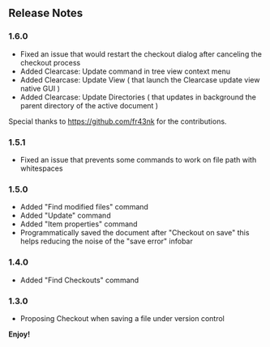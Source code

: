 ## Release Notes

### 1.6.0
* Fixed an issue that would restart the checkout dialog after canceling the checkout process
* Added Clearcase: Update command in tree view context menu
* Added Clearcase: Update View ( that launch the Clearcase update view native GUI )
* Added Clearcase: Update Directories ( that updates in background the parent directory of the active document )

Special thanks to https://github.com/fr43nk for the contributions.

### 1.5.1
* Fixed an issue that prevents some commands to work on file path with whitespaces

### 1.5.0
* Added "Find modified files" command
* Added "Update" command
* Added "Item properties" command
* Programmatically saved the document after "Checkout on save"
  this helps reducing the noise of the "save error" infobar

### 1.4.0
* Added "Find Checkouts" command

### 1.3.0
* Proposing Checkout when saving a file under version control

**Enjoy!**